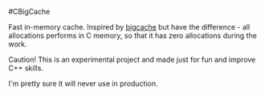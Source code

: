 #CBigCache

Fast in-memory cache. Inspired by [bigcache](https://github.com/allegro/bigcache) but have the difference - all
allocations performs in C memory, so that it has zero allocations during the work.

Caution! This is an experimental project and made just for fun and improve C++ skills.

I'm pretty sure it will never use in production.
